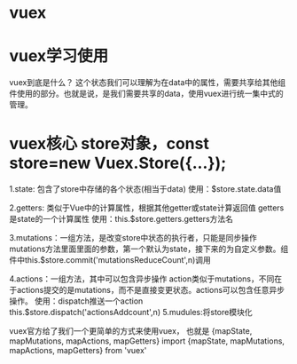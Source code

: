 # vuex

# vuex学习使用

vuex到底是什么？
这个状态我们可以理解为在data中的属性，需要共享给其他组件使用的部分。也就是说，是我们需要共享的data，使用vuex进行统一集中式的管理。


# vuex核心 store对象，const store=new Vuex.Store({...});

1.state: 包含了store中存储的各个状态(相当于data)
    使用：$store.state.data值
    
2.getters: 类似于Vue中的计算属性，根据其他getter或state计算返回值
    getters是state的一个计算属性 使用：this.$store.getters.getters方法名

3.mutations：一组方法，是改变store中状态的执行者，只能是同步操作
    mutations方法里面里面的参数，第一个默认为state，接下来的为自定义参数。组件中this.$store.commit('mutationsReduceCount',n)调用

4.actions：一组方法，其中可以包含异步操作
    action类似于mutations，不同在于actions提交的是mutations，而不是直接变更状态。actions可以包含任意异步操作。 
    使用：dispatch推送一个action this.$store.dispatch('actionsAddcount',n)
5.mudules:将store模块化

vuex官方给了我们一个更简单的方式来使用vuex， 也就是 
{mapState, mapMutations, mapActions, mapGetters}
import {mapState, mapMutations, mapActions, mapGetters} from 'vuex'

